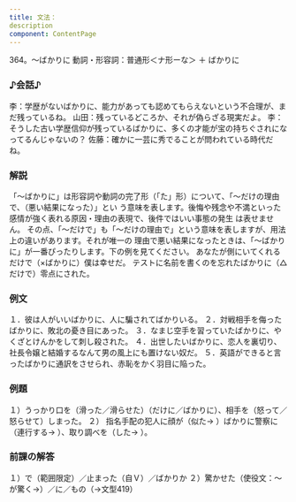 ```yaml
---
title: 文法：
description
component: ContentPage
---
```



364。～ばかりに
動詞・形容詞：普通形＜ナ形ーな＞ ＋ ばかりに
### ♪会話♪
李：学歴がないばかりに、能力があっても認めてもらえないという不合理が、まだ残っているね。 山田：残っているどころか、それが偽らざる現実だよ。
李：そうした古い学歴信仰が残っているばかりに、多くの才能が宝の持ちぐされになってるんじゃないの？
佐藤：確かに一芸に秀でることが問われている時代だね。
### 解説
「～ばかりに」は形容詞や動詞の完了形（「た」形）について、「～だけの理由で、（悪い結果になった）」とい う意味を表します。後悔や残念や不満といった感情が強く表れる原因・理由の表現で、後件ではいい事態の発生 は表せません。
その点、「～だけで」も「～だけの理由で」という意味を表しますが、用法上の違いがあります。それが唯一の 理由で悪い結果になったときは、「～ばかりに」が一番ぴったりします。下の例を見てください。
あなたが側にいてくれるだけで（×ばかりに）僕は幸せだ。 テストに名前を書くのを忘れたばかりに（△だけで）零点にされた。
### 例文
１．彼は人がいいばかりに、人に騙されてばかりいる。
２．対戦相手を侮ったばかりに、敗北の憂き目にあった。
３．なまじ空手を習っていたばかりに、やくざとけんかをして刺し殺された。
４．出世したいばかりに、恋人を裏切り、社長令嬢と結婚するなんて男の風上にも置けない奴だ。
５．英語ができると言ったばかりに通訳をさせられ、赤恥をかく羽目に陥った。
### 例題
１）うっかり口を（滑った／滑らせた）（だけに／ばかりに）、相手を（怒って／怒らせて）しまった。
２） 指名手配の犯人に顔が（似た→ ）ばかりに警察に（連行する→ ）、取り調べを（した→ ）。
### 前課の解答
１）で（範囲限定）／止まった（自Ｖ）／ばかりか
２）驚かせた（使役文：～が驚く→）／に／もの（→文型419）
